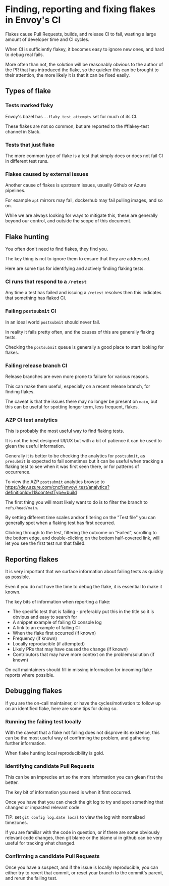 
# Finding, reporting and fixing flakes in Envoy's CI

Flakes cause Pull Requests, builds, and release CI to fail, wasting a large
amount of developer time and CI cycles.

When CI is sufficiently flakey, it becomes easy to ignore new ones, and hard
to debug real fails.

More often than not, the solution will be reasonably obvious to the author of
the PR that has introduced the flake, so the quicker this can be brought to their
attention, the more likely it is that it can be fixed easily.

## Types of flake

### Tests marked flaky

Envoy's bazel has `--flaky_test_attempts` set for much of its CI.

These flakes are not so common, but are reported to the #flakey-test channel in Slack.

### Tests that just flake

The more common type of flake is a test that simply does or does not fail CI
in different test runs.

### Flakes caused by external issues

Another cause of flakes is upstream issues, usually Github or Azure pipelines.

For example `apt` mirrors may fail, dockerhub may fail pulling images, and so on.

While we are always looking for ways to mitigate this, these are generally beyond
our control, and outside the scope of this document.

## Flake hunting

You often don't need to find flakes, they find you.

The key thing is not to ignore them to ensure that they are addressed.

Here are some tips for identifying and actively finding flaking tests.

### CI runs that respond to a `/retest`

Any time a test has failed and issuing a `/retest` resolves then this
indicates that something has flaked CI.

### Failing `postsubmit` CI

In an ideal world `postsubmit` should never fail.

In reality it fails pretty often, and the causes of this are generally flaking tests.

Checking the `postsubmit` queue is generally a good place to start looking for flakes.

### Failing release branch CI

Release branches are even more prone to failure for various reasons.

This can make them useful, especially on a recent release branch, for finding flakes.

The caveat is that the issues there may no longer be present on `main`, but this
can be useful for spotting longer term, less frequent, flakes.

### AZP CI test analytics

This is probably the most useful way to find flaking tests.

It is not the best designed UI/UX but with a bit of patience it can be used to glean
the useful information.

Generally it is better to be checking the analytics for `postsubmit`, as `presubmit`
is expected to fail sometimes but it can be useful when tracking a flaking test
to see when it was first seen there, or for patterns of occurrence.

To view the AZP `postsubmit` analytics browse to https://dev.azure.com/cncf/envoy/_test/analytics?definitionId=11&contextType=build

The first thing you will most likely want to do is to filter the branch to `refs/head/main`.

By setting different time scales and/or filtering on the "Test file" you can generally spot when
a flaking test has first occurred.

Clicking through to the test, filtering the outcome on "Failed", scrolling to the bottom edge,
and double-clicking on the bottom half-covered link, will let you see the first test run that failed.

## Reporting flakes

It is very important that we surface information about failing tests as quickly as possible.

Even if you do not have the time to debug the flake, it is essential to make it known.

The key bits of information when reporting a flake:

- The specific test that is failing - preferably put this in the title so it is obvious and easy to search for
- A snippet example of failing CI console log
- A link to an example of failing CI
- When the flake first occurred (if known)
- Frequency (if known)
- Locally reproducible (if attempted)
- Likely PRs that may have caused the change (if known)
- Contributors that may have more context on the problem/solution (if known)

On call maintainers should fill in missing information for incoming flake reports where possible.

## Debugging flakes

If you are the on-call maintainer, or have the cycles/motivation to follow up on an identified
flake, here are some tips for doing so.

### Running the failing test locally

With the caveat that a flake not failing does not disprove its existence, this can
be the most useful way of confirming the problem, and gathering further information.

When flake hunting local reproducibility is gold.

### Identifying candidate Pull Requests

This can be an imprecise art so the more information you can glean first the better.

The key bit of information you need is when it first occurred.

Once you have that you can check the git log to try and spot something that changed
or impacted relevant code.

TIP: set `git config log.date local` to view the log with normalized timezones.

If you are familiar with the code in question, or if there are some obviously
relevant code changes, then git blame or the blame ui in github can be very useful
for tracking what changed.

### Confirming a candidate Pull Requests

Once you have a suspect, and if the issue is locally reproducible, you can either
try to revert that commit, or reset your branch to the commit's parent, and rerun
the failing test.
